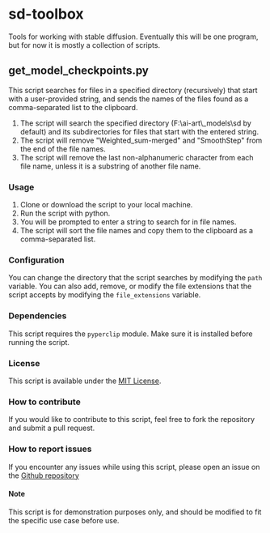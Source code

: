 # sd-toolbox
Tools for working with stable diffusion. Eventually this will be one program, but for now it is mostly a collection of scripts.

## get_model_checkpoints.py

This script searches for files in a specified directory (recursively) that start with a user-provided string, and sends the names of the files found as a comma-separated list to the clipboard. 

1. The script will search the specified directory (F:\\ai-art\\_models\\sd by default) and its subdirectories for files that start with the entered string.
2. The script will remove "Weighted_sum-merged" and "SmoothStep" from the end of the file names.
3. The script will remove the last non-alphanumeric character from each file name, unless it is a substring of another file name.

### Usage

1. Clone or download the script to your local machine.
2. Run the script with python.
3. You will be prompted to enter a string to search for in file names.
4. The script will sort the file names and copy them to the clipboard as a comma-separated list.

### Configuration

You can change the directory that the script searches by modifying the `path` variable.
You can also add, remove, or modify the file extensions that the script accepts by modifying the `file_extensions` variable.

### Dependencies

This script requires the `pyperclip` module. Make sure it is installed before running the script.

### License

This script is available under the [MIT License](https://opensource.org/licenses/MIT).

### How to contribute

If you would like to contribute to this script, feel free to fork the repository and submit a pull request.

### How to report issues

If you encounter any issues while using this script, please open an issue on the [Github repository](https://github.com/PixelDJ/sd-toolbox)

#### Note

This script is for demonstration purposes only, and should be modified to fit the specific use case before use.

